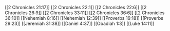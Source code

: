 [[2 Chronicles 21:17]]
[[2 Chronicles 22:1]]
[[2 Chronicles 22:6]]
[[2 Chronicles 26:9]]
[[2 Chronicles 33:11]]
[[2 Chronicles 36:6]]
[[2 Chronicles 36:10]]
[[Nehemiah 8:16]]
[[Nehemiah 12:39]]
[[Proverbs 16:18]]
[[Proverbs 29:23]]
[[Jeremiah 31:38]]
[[Daniel 4:37]]
[[Obadiah 1:3]]
[[Luke 14:11]]
